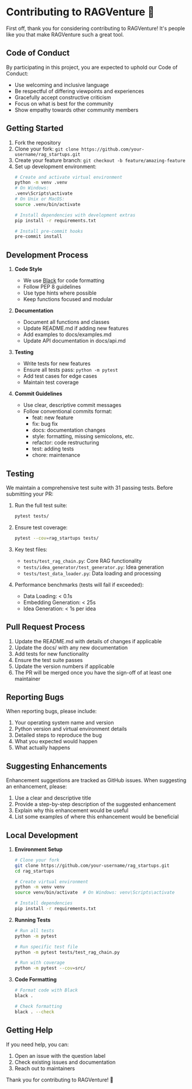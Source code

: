 # Contributing to RAGVenture 🚀

First off, thank you for considering contributing to RAGVenture! It's people like you that make RAGVenture such a great tool.

## Code of Conduct

By participating in this project, you are expected to uphold our Code of Conduct:

- Use welcoming and inclusive language
- Be respectful of differing viewpoints and experiences
- Gracefully accept constructive criticism
- Focus on what is best for the community
- Show empathy towards other community members

## Getting Started

1. Fork the repository
2. Clone your fork: `git clone https://github.com/your-username/rag_startups.git`
3. Create your feature branch: `git checkout -b feature/amazing-feature`
4. Set up development environment:
   ```bash
   # Create and activate virtual environment
   python -m venv .venv
   # On Windows:
   .venv\Scripts\activate
   # On Unix or MacOS:
   source .venv/bin/activate

   # Install dependencies with development extras
   pip install -r requirements.txt

   # Install pre-commit hooks
   pre-commit install
   ```

## Development Process

1. **Code Style**
   - We use [Black](https://github.com/psf/black) for code formatting
   - Follow PEP 8 guidelines
   - Use type hints where possible
   - Keep functions focused and modular

2. **Documentation**
   - Document all functions and classes
   - Update README.md if adding new features
   - Add examples to docs/examples.md
   - Update API documentation in docs/api.md

3. **Testing**
   - Write tests for new features
   - Ensure all tests pass: `python -m pytest`
   - Add test cases for edge cases
   - Maintain test coverage

4. **Commit Guidelines**
   - Use clear, descriptive commit messages
   - Follow conventional commits format:
     - feat: new feature
     - fix: bug fix
     - docs: documentation changes
     - style: formatting, missing semicolons, etc.
     - refactor: code restructuring
     - test: adding tests
     - chore: maintenance

## Testing

We maintain a comprehensive test suite with 31 passing tests. Before submitting your PR:

1. Run the full test suite:
   ```bash
   pytest tests/
   ```

2. Ensure test coverage:
   ```bash
   pytest --cov=rag_startups tests/
   ```

3. Key test files:
   - `tests/test_rag_chain.py`: Core RAG functionality
   - `tests/idea_generator/test_generator.py`: Idea generation
   - `tests/test_data_loader.py`: Data loading and processing

4. Performance benchmarks (tests will fail if exceeded):
   - Data Loading: < 0.1s
   - Embedding Generation: < 25s
   - Idea Generation: < 1s per idea

## Pull Request Process

1. Update the README.md with details of changes if applicable
2. Update the docs/ with any new documentation
3. Add tests for new functionality
4. Ensure the test suite passes
5. Update the version numbers if applicable
6. The PR will be merged once you have the sign-off of at least one maintainer

## Reporting Bugs

When reporting bugs, please include:

1. Your operating system name and version
2. Python version and virtual environment details
3. Detailed steps to reproduce the bug
4. What you expected would happen
5. What actually happens

## Suggesting Enhancements

Enhancement suggestions are tracked as GitHub issues. When suggesting an enhancement, please:

1. Use a clear and descriptive title
2. Provide a step-by-step description of the suggested enhancement
3. Explain why this enhancement would be useful
4. List some examples of where this enhancement would be beneficial

## Local Development

1. **Environment Setup**
   ```bash
   # Clone your fork
   git clone https://github.com/your-username/rag_startups.git
   cd rag_startups

   # Create virtual environment
   python -m venv venv
   source venv/bin/activate  # On Windows: venv\Scripts\activate

   # Install dependencies
   pip install -r requirements.txt
   ```

2. **Running Tests**
   ```bash
   # Run all tests
   python -m pytest

   # Run specific test file
   python -m pytest tests/test_rag_chain.py

   # Run with coverage
   python -m pytest --cov=src/
   ```

3. **Code Formatting**
   ```bash
   # Format code with Black
   black .

   # Check formatting
   black . --check
   ```

## Getting Help

If you need help, you can:
1. Open an issue with the question label
2. Check existing issues and documentation
3. Reach out to maintainers

Thank you for contributing to RAGVenture! 🚀
